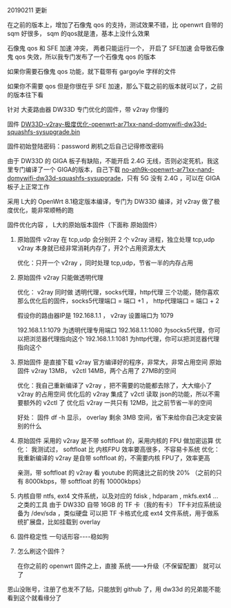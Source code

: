 
20190211 更新

在之前的版本上，增加了石像鬼 qos 的支持，测试效果不错，比 openwrt 自带的 sqm 好很多， sqm 的qos就是渣，基本上没什么效果

石像鬼 qos 和  SFE 加速 冲突， 两者只能运行一个， 开启了 SFE加速  会导致石像鬼 qos 失效，所以我专门发布了一个石像鬼 qos 的版本

如果你需要石像鬼 qos 功能，就下载带有  gargoyle 字样的文件

如果你不需要 qos 但是你很在乎 SFE 加速，那么下载之前的版本就可以了，之前的版本往下看 


针对 大麦路由器  DW33D 专门优化的固件，带 v2ray 你懂的 

固件   [DW33D-v2ray-极度优化-openwrt-ar71xx-nand-domywifi-dw33d-squashfs-sysupgrade.bin](https://github.com/qiang-yu/firmware/raw/master/DW33D-v2ray-%E6%9E%81%E5%BA%A6%E4%BC%98%E5%8C%96-openwrt-ar71xx-nand-domywifi-dw33d-squashfs-sysupgrade.bin)

固件初始登陆密码：password   刷机之后自己记得修改密码

由于 DW33D 的 GIGA 板子有缺陷，不能开启 2.4G 无线，否则必定死机，我这里专门编译了一个 GIGA的版本，自己下载 [no-ath9k-openwrt-ar71xx-nand-domywifi-dw33d-squashfs-sysupgrade](https://github.com/qiang-yu/firmware/raw/master/no-ath9k-openwrt-ar71xx-nand-domywifi-dw33d-squashfs-sysupgrade.bin)，只有 5G 没有 2.4G ，可以在 GIGA 板子上正常工作 

采用 L大的 OpenWrt 8.1稳定版本编译，专门为 DW33D 编译，对 v2ray 做了极度优化，能非常顺畅的跑

固件优化内容 ， L大的原始版本固件（下面称 原始固件）


1. 原始固件 v2ray 在 tcp,udp 会分别开 2 个 v2ray 进程，独立处理 tcp,udp
	v2ray 本身就已经非常消耗内存了，开2个占用资源太大
	
	优化：只开一个 v2ray ，同时处理 tcp,udp，节省一半的内存占用
	
	
2. 原始固件 v2ray 只能做透明代理
	
	优化： v2ray 同时做 透明代理，socks代理，http代理 三个功能，随你喜欢
	那么优化后的固件，socks5代理端口 = 端口 +1 ， http代理端口 = 端口 + 2
	
	假设你的路由器IP是  192.168.1.1 ， v2ray 设置端口为 1079 
		
	192.168.1.1:1079  为透明代理专用端口
	192.168.1.1:1080  为socks5代理，你可以把浏览器代理指向这个
	192.168.1.1:1081  为http代理，你可以把浏览器代理指向这个


3. 原始固件  是直接下载 v2ray 官方编译好的程序，非常大，非常占用空间
		原始固件  v2ray 13MB， v2ctl  14MB，两个占用了 27MB的空间
		
	优化：我自己重新编译了 v2ray ，把不需要的功能都去除了，大大缩小了 v2ray 的占用空间
	优化后的 v2ray 集成了 v2ctl 读取 json的功能，所以不需要额外的 v2ctl 了
	优化后 v2ray 一共只有 12MB，比之前节省一半的空间
	
	好处： 固件 df -h 显示， overlay 剩余 3MB 空间，省下来给你自己决定安装别的什么 
	
	
4. 	原始固件 采用的 v2ray 是不带 softfloat 的，采用内核的 FPU 做加密运算
	优化： 我测试过， softfloat 比 内核FPU 效率要高很多，不容易卡系统
	优化： 我重新编译的 v2ray 是自带 softfloat 的，不需要内核 FPU了，效率更高
	
	亲测，带 softfloat 的 v2ray 看 youtube 的网速比之前的快 20% （之前的只有 8000kbps，带 softfloat 的有 10000kbps）
	
	
5. 内核自带 ntfs, ext4 文件系统，以及对应的 fdisk , hdparam , mkfs.ext4  ... 之类的工具
	由于 DW33D 自带 16GB 的 TF 卡（我的有卡）
	TF卡对应系统设备为 /dev/sda ，类似硬盘
	可以把 TF 卡格式化成 ext4 文件系统，用于做系统扩展盘，比如挂载到 overlay 


6. 固件稳定性
	一句话形容----稳如狗 

	
7. 怎么刷这个固件？
	
	在你之前的 openwrt 固件之上，直接 系统--->升级（不保留配置） 就可以了	
	
恩山没账号，注册了也发不了贴，只能放到 github 了，用 dw33d 的兄弟能不能看到这个就看缘分了
	
	
	
